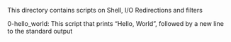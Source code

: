 This directory contains scripts on Shell, I/O Redirections and filters

0-hello_world: This script that prints “Hello, World”, followed by a new line to the standard output
